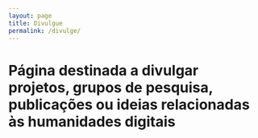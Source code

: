 ```yaml
---
layout: page
title: Divulgue
permalink: /divulge/
---
```


# Página destinada a divulgar projetos, grupos de pesquisa, publicações ou ideias relacionadas às humanidades digitais